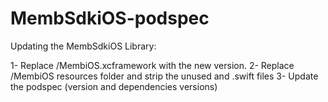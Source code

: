 # MembSdkiOS-podspec

Updating the MembSdkiOS Library:

1- Replace /MembiOS.xcframework with the new version.
2- Replace /MembiOS resources folder and strip the unused and .swift files
3- Update the podspec (version and dependencies versions)
